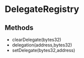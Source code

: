 # DelegateRegistry

## Methods


 - clearDelegate(bytes32)
 - delegation(address,bytes32)
 - setDelegate(bytes32,address)
